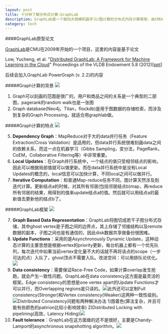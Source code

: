 ```yaml
---
layout: post
title: 十分钟了解分布式计算:GraphLab
description: GraphLab是一个面向大规模机器学习/图计算的分布式内存计算框架，由CMU在2009年开始的一个C++项目，本文解读其原型论文Distributed GraphLab A Framework for Machine Learning in the Cloud。后续会介绍GraphLab加强版PowerGraph的内容，并介绍其在Spark平台上的克隆GraphX。
category: tech
---
```

####GraphLab原型论文

[GraphLab](http://graphlab.org/projects/index.html)是CMU在2009年开始的一个项目，这里的内容是基于论文

Low, Yucheng, et al. "[Distributed GraphLab: A Framework for Machine Learning in the Cloud](https://www.select.cs.cmu.edu/publications/paperdir/vldb2012-low-gonzalez-kyrola-bickson-guestrin-hellerstein.pdf)" Proceedings of the VLDB Endowment 5.8 (2012)[[ppt](http://www.cs.cmu.edu/~ylow/vldb5.pptx)]

后续会加入GraphLab PowerGraph (v. 2.2)的内容

#####Graph计算的背景
![](http://images.cnitblog.com/blog/331825/201406/131821276391915.png)

1. Graph可以刻画的范围是很广的，用户和商品之间的关系是一个典型的二部图，pagerank的random walk也是一张图
2. Graph database(Neo4j，Titan，flockdb)是用于图数据的存储检索，而涉及到复杂的Graph Processing，就适合用graphlab做。


#####Graph计算的特点
![](http://images.cnitblog.com/blog/331825/201406/131820593896278.png)

5. **Dependency Graph**：MapReduce对于大的data并行任务（Feature Extraction/Cross Validation）是适用的，但data并行系统很难刻画data之间的依赖关系，而这一点在机器学习（Gibbs Sampling，变分法，PageRank，CoEM，Collaborative Filtering等）中非常重要。
5. **Local Updates**：在Graph并行系统中，一个结点的值只受相邻结点的影响，因此可以根据局部值就可以做更新。而在data并行系统中是没有Local Updates的概念的，local信息可以加快计算，不同local之间可以做并行。
6. **Iterative Computation**：和普通Map-reduce任务不同，图计算天然涉及到迭代计算。更新结点a的时候，对其所有邻居(包括邻居结点b)map，再reduce所有邻居的结果，用得到的值来update结点a的值。然后就可以用结点a的最新值去更新他的结点b了。


#####GraphLab框架
![](http://images.cnitblog.com/blog/331825/201406/131819389052666.png)

7. **Graph Based Data Representation**：GraphLab将图切成若干子图分布式存储，其中ghost vertex是子图之间的边界点，其上存储了邻接结构以及remote数据的副本，子图之间也是有通信的，因此disk数据共享做备份很困难。
8. **Update Functions**：采用的是Asynchronously Dynamic Update，这种动态计算的主要思想是根据vertex的priority更新，每台机器上都有一个优先队列，每次迭代中如果当前vertex变化量不大的话就不再将该点的scope（一步可达的点）入队了，ghost顶点不需要入队。改进空间：可以用排队论优化。![](http://images.cnitblog.com/blog/331825/201406/131822446557184.png)
8. **Data consistency**：需要保证Race-Free Code，如果计算overlap发生抢跑，就会产生一致性问题。GraphLab在data consistency这方面是最灵活的框架。Edge consistency的思想是one vertex apart的Update Functions才可以并行，而Overlapping regions是只读的。![](http://images.cnitblog.com/blog/331825/201406/131826000305796.png)此外还可以定制Full consistency(Stronger)和Vertex consistency(Weaker)这两种一致性级别。![](http://images.cnitblog.com/blog/331825/201406/131828007957736.png)Distributed Consistency问题有两种解决办法 1)图着色(算法复杂，并且可能有些颜色的patirion比较小影响效率) 2)Distributed Locking with pipelining(高效，Latency Hiding)![](http://images.cnitblog.com/blog/331825/201406/131832037495912.png)
9. **Fault tolerance**：GraphLab在这方面做的还不是很好，主要是Chandy-Lamport的asynchronous snapshotting algorithm。![](http://images.cnitblog.com/blog/331825/201406/131833057177480.png)
